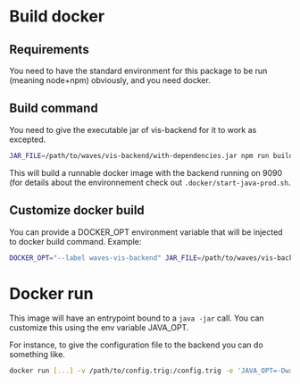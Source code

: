 # Build docker

## Requirements
You need to have the standard environment for this package to be run (meaning node+npm) obviously, and you need docker.

## Build command
You need to give the executable jar of vis-backend for it to work as excepted.

```bash
JAR_FILE=/path/to/waves/vis-backend/with-dependencies.jar npm run build-docker
```

This will build a runnable docker image with the backend running on 9090 (for details about the environnement check out
 `.docker/start-java-prod.sh`.

## Customize docker build
You can provide a DOCKER_OPT environment variable that will be injected to docker build command. Example:

```bash
DOCKER_OPT="--label waves-vis-backend" JAR_FILE=/path/to/waves/vis-backend/with-dependencies.jar npm run build-docker
```

# Docker run
This image will have an entrypoint bound to a `java -jar` call. You can customize this using the env variable JAVA_OPT.

For instance, to give the configuration file to the backend you can do something like.

```bash
docker run [...] -v /path/to/config.trig:/config.trig -e 'JAVA_OPT=-Dwaves.configuration=/config.trig' my-docker-image
```
